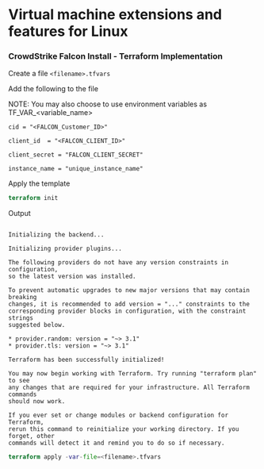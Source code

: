 # Virtual machine extensions and features for Linux

### CrowdStrike Falcon Install - Terraform Implementation

Create a file `<filename>.tfvars`

Add the following to the file

NOTE: You may also choose to use environment variables as TF_VAR_<variable_name>

```code
cid = "<FALCON_Customer_ID>"

client_id  = "<FALCON_CLIENT_ID>"

client_secret = "FALCON_CLIENT_SECRET"

instance_name = "unique_instance_name"

```

Apply the template

```terraform
terraform init
```
Output
```text

Initializing the backend...

Initializing provider plugins...

The following providers do not have any version constraints in configuration,
so the latest version was installed.

To prevent automatic upgrades to new major versions that may contain breaking
changes, it is recommended to add version = "..." constraints to the
corresponding provider blocks in configuration, with the constraint strings
suggested below.

* provider.random: version = "~> 3.1"
* provider.tls: version = "~> 3.1"

Terraform has been successfully initialized!

You may now begin working with Terraform. Try running "terraform plan" to see
any changes that are required for your infrastructure. All Terraform commands
should now work.

If you ever set or change modules or backend configuration for Terraform,
rerun this command to reinitialize your working directory. If you forget, other
commands will detect it and remind you to do so if necessary.
```
```terraform
terraform apply -var-file=<filename>.tfvars
```
